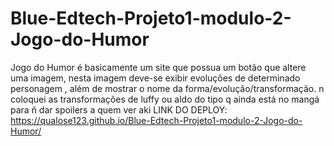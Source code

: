 # Blue-Edtech-Projeto1-modulo-2-Jogo-do-Humor
Jogo do Humor é basicamente um site que possua um botão que altere uma imagem, nesta imagem deve-se exibir evoluções de determinado personagem , além de mostrar o nome da forma/evolução/transformação.
n coloquei as transformações de luffy ou aldo do tipo q ainda está no mangá para ñ dar spoilers a quem ver aki
LINK DO DEPLOY: https://qualose123.github.io/Blue-Edtech-Projeto1-modulo-2-Jogo-do-Humor/

